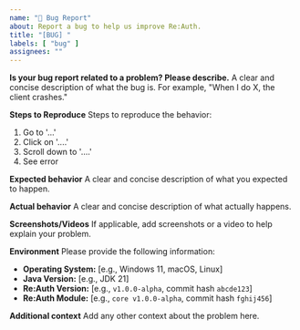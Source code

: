 ```yaml
---
name: "🐛 Bug Report"
about: Report a bug to help us improve Re:Auth.
title: "[BUG] "
labels: [ "bug" ]
assignees: ""
---
```


**Is your bug report related to a problem? Please describe.**
A clear and concise description of what the bug is. For example, "When I do X, the client crashes."

**Steps to Reproduce**
Steps to reproduce the behavior:

1. Go to '...'
2. Click on '....'
3. Scroll down to '....'
4. See error

**Expected behavior**
A clear and concise description of what you expected to happen.

**Actual behavior**
A clear and concise description of what actually happens.

**Screenshots/Videos**
If applicable, add screenshots or a video to help explain your problem.

**Environment**
Please provide the following information:

- **Operating System:** [e.g., Windows 11, macOS, Linux]
- **Java Version:** [e.g., JDK 21]
- **Re:Auth Version:** [e.g., `v1.0.0-alpha`, commit hash `abcde123`]
- **Re:Auth Module:** [e.g., `core v1.0.0-alpha`, commit hash `fghij456`]

**Additional context**
Add any other context about the problem here.
